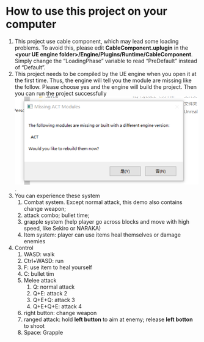 # How to use this project on your computer
1. This project use cable component, which may lead some loading problems. To avoid this, please edit **CableComponent.uplugin** in the **\<your UE engine folder\>/Engine/Plugins/Runtime/CableComponent**. Simply change the “LoadingPhase” variable to read “PreDefault” instead of “Default”. 
2. This project needs to be compiled by the UE engine when you open it at the first time. Thus, the engine will tell you the module are missing like the follow. Please choose yes and the engine will build the project. Then you can run the project successfully ![](./1.PNG).
3. You can experience these system
   1. Combat system. Except normal attack, this demo also contains change weapon; 
   2. attack combo; bullet time; 
   3. grapple system (help player go across blocks and move with high speed, like Sekiro or NARAKA)
   4. Item system: player can use items heal themselves or damage enemies
4. Control
   1. WASD: walk
   2. Ctrl+WASD: run
   3. F: use item to heal yourself
   4. C: bullet tim
   5. Melee attack
      1. Q: normal attack
      2. Q+E: attack 2
      3. Q+E+Q: attack 3
      4. Q+E+Q+E: attack 4
   6. right button: change weapon
   7. ranged attack: hold **left button** to aim at enemy; release **left botton** to shoot
   8. Space: Grapple